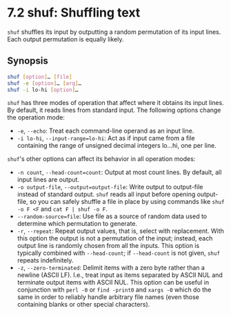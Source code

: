 # 7.2 shuf: Shuffling text

`shuf` shuffles its input by outputting a random permutation of its input lines. Each output permutation is equally likely.

## Synopsis

``` bash
shuf [option]… [file]
shuf -e [option]… [arg]…
shuf -i lo-hi [option]…
```

`shuf` has three modes of operation that affect where it obtains its input lines. By default, it reads lines from standard input. The following options change the operation mode:

- `-e`, `--echo`: Treat each command-line operand as an input line.
- `-i lo-hi`, `--input-range=lo-hi`: Act as if input came from a file containing the range of unsigned decimal integers lo…hi, one per line.

`shuf`'s other options can affect its behavior in all operation modes:

- `-n count`, `--head-count=count`: Output at most count lines. By default, all input lines are output.
- `-o output-file`, `--output=output-file`: Write output to output-file instead of standard output. `shuf` reads all input before opening output-file, so you can safely shuffle a file in place by using commands like `shuf -o F <F` and `cat F | shuf -o F`.
- `--random-source=file`: Use file as a source of random data used to determine which permutation to generate.
- `-r`, `--repeat`: Repeat output values, that is, select with replacement. With this option the output is not a permutation of the input; instead, each output line is randomly chosen from all the inputs. This option is typically combined with `--head-count`; if `--head-count` is not given, `shuf` repeats indefinitely.
- `-z`, `--zero-terminated`: Delimit items with a zero byte rather than a newline (ASCII LF). I.e., treat input as items separated by ASCII NUL and terminate output items with ASCII NUL. This option can be useful in conjunction with `perl -0` or `find -print0` and `xargs -0` which do the same in order to reliably handle arbitrary file names (even those containing blanks or other special characters).
